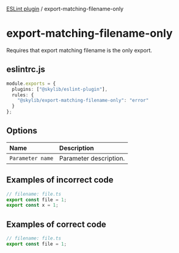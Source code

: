 [ESLint plugin](index.md) / export-matching-filename-only

# export-matching-filename-only

Requires that export matching filename is the only export.

## eslintrc.js

```ts
module.exports = {
  plugins: ["@skylib/eslint-plugin"],
  rules: {
    "@skylib/export-matching-filename-only": "error"
  }
};
```

## Options

| Name | Description |
| :------ | :------ |
| `Parameter name` | Parameter description. |


## Examples of incorrect code

```ts
// filename: file.ts
export const file = 1;
export const x = 1;
```

## Examples of correct code

```ts
// filename: file.ts
export const file = 1;
```
